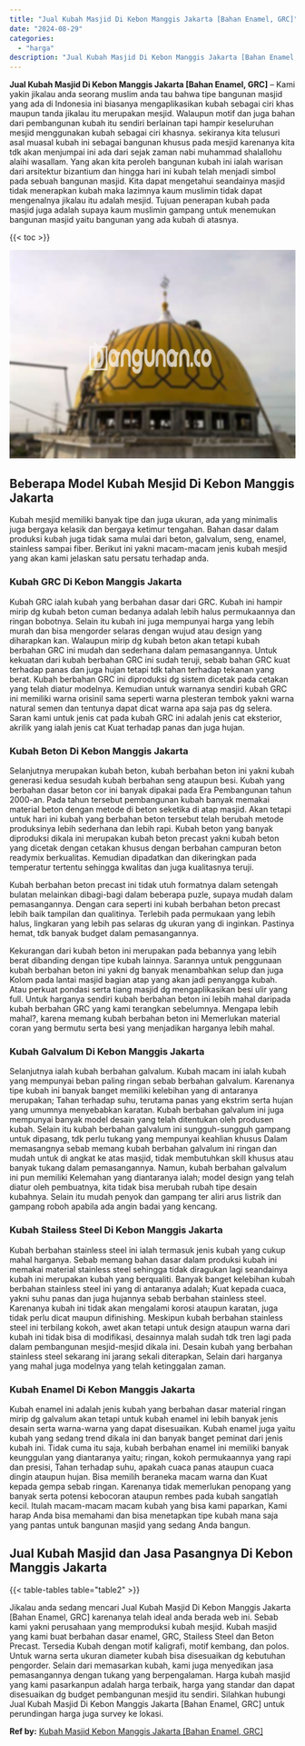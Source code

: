 ```yaml
---
title: "Jual Kubah Masjid Di Kebon Manggis Jakarta [Bahan Enamel, GRC]"
date: "2024-08-29"
categories: 
  - "harga"
description: "Jual Kubah Masjid Di Kebon Manggis Jakarta [Bahan Enamel, GRC]. Jikalau anda sedang mencari Jual Kubah Masjid Di Kebon Manggis Jakarta [Bahan Enamel, GRC]..."
---
```


**Jual Kubah Masjid Di Kebon Manggis Jakarta \[Bahan Enamel, GRC\]** – Kami yakin jikalau anda seorang muslim anda tau bahwa tipe bangunan masjid yang ada di Indonesia ini biasanya mengaplikasikan kubah sebagai ciri khas maupun tanda jikalau itu merupakan mesjid. Walaupun motif dan juga bahan dari pembangunan kubah itu sendiri berlainan tapi hampir keseluruhan mesjid menggunakan kubah sebagai ciri khasnya. sekiranya kita telusuri asal muasal kubah ini sebagai bangunan khusus pada mesjid karenanya kita tdk akan menjumpai ini ada dari sejak zaman nabi muhammad shalallohu alaihi wasallam. Yang akan kita peroleh bangunan kubah ini ialah warisan dari arsitektur bizantium dan hingga hari ini kubah telah menjadi simbol pada sebuah bangunan masjid. Kita dapat mengetahui seandainya masjid tidak menerapkan kubah maka lazimnya kaum muslimin tidak dapat mengenalnya jikalau itu adalah mesjid. Tujuan penerapan kubah pada masjid juga adalah supaya kaum muslimin gampang untuk menemukan bangunan masjid yaitu bangunan yang ada kubah di atasnya.

{{< toc >}}

![Jual Kubah Masjid Di Kebon Manggis Jakarta [Bahan Enamel, GRC]](/images/jual-kubah-masjid-39.png)

## Beberapa Model Kubah Mesjid Di Kebon Manggis Jakarta

Kubah mesjid memiliki banyak tipe dan juga ukuran, ada yang minimalis juga bergaya kelasik dan bergaya ketimur tengahan. Bahan dasar dalam produksi kubah juga tidak sama mulai dari beton, galvalum, seng, enamel, stainless sampai fiber. Berikut ini yakni macam-macam jenis kubah mesjid yang akan kami jelaskan satu persatu terhadap anda.

### Kubah GRC Di Kebon Manggis Jakarta

Kubah GRC ialah kubah yang berbahan dasar dari GRC. Kubah ini hampir mirip dg kubah beton cuman bedanya adalah lebih halus permukaannya dan ringan bobotnya. Selain itu kubah ini juga mempunyai harga yang lebih murah dan bisa mengorder selaras dengan wujud atau design yang diharapkan kan. Walaupun mirip dg kubah beton akan tetapi kubah berbahan GRC ini mudah dan sederhana dalam pemasangannya. Untuk kekuatan dari kubah berbahan GRC ini sudah teruji, sebab bahan GRC kuat terhadap panas dan juga hujan tetapi tdk tahan terhadap tekanan yang berat. Kubah berbahan GRC ini diproduksi dg sistem dicetak pada cetakan yang telah diatur modelnya. Kemudian untuk warnanya sendiri kubah GRC ini memiliki warna orisinil sama seperti warna plesteran tembok yakni warna natural semen dan tentunya dapat dicat warna apa saja pas dg selera. Saran kami untuk jenis cat pada kubah GRC ini adalah jenis cat eksterior, akrilik yang ialah jenis cat Kuat terhadap panas dan juga hujan.

### Kubah Beton Di Kebon Manggis Jakarta

Selanjutnya merupakan kubah beton, kubah berbahan beton ini yakni kubah generasi kedua sesudah kubah berbahan seng ataupun besi. Kubah yang berbahan dasar beton cor ini banyak dipakai pada Era Pembangunan tahun 2000-an. Pada tahun tersebut pembangunan kubah banyak memakai material beton dengan metode di beton seketika di atap masjid. Akan tetapi untuk hari ini kubah yang berbahan beton tersebut telah berubah metode produksinya lebih sederhana dan lebih rapi. Kubah beton yang banyak diproduksi dikala ini merupakan kubah beton precast yakni kubah beton yang dicetak dengan cetakan khusus dengan berbahan campuran beton readymix berkualitas. Kemudian dipadatkan dan dikeringkan pada temperatur tertentu sehingga kwalitas dan juga kualitasnya teruji.

Kubah berbahan beton precast ini tidak utuh formatnya dalam setengah bulatan melainkan dibagi-bagi dalam beberapa puzle, supaya mudah dalam pemasangannya. Dengan cara seperti ini kubah berbahan beton precast lebih baik tampilan dan qualitinya. Terlebih pada permukaan yang lebih halus, lingkaran yang lebih pas selaras dg ukuran yang di inginkan. Pastinya hemat, tdk banyak budget dalam pemasangannya.

Kekurangan dari kubah beton ini merupakan pada bebannya yang lebih berat dibanding dengan tipe kubah lainnya. Sarannya untuk penggunaan kubah berbahan beton ini yakni dg banyak menambahkan selup dan juga Kolom pada lantai masjid bagian atap yang akan jadi penyangga kubah. Atau perkuat pondasi serta tiang masjid dg mengaplikasikan besi ulir yang full. Untuk harganya sendiri kubah berbahan beton ini lebih mahal daripada kubah berbahan GRC yang kami terangkan sebelumnya. Mengapa lebih mahal?, karena memang kubah berbahan beton ini Memerlukan material coran yang bermutu serta besi yang menjadikan harganya lebih mahal.

### Kubah Galvalum Di Kebon Manggis Jakarta

Selanjutnya ialah kubah berbahan galvalum. Kubah macam ini ialah kubah yang mempunyai beban paling ringan sebab berbahan galvalum. Karenanya tipe kubah ini banyak banget memiliki kelebihan yang di antaranya merupakan; Tahan terhadap suhu, terutama panas yang ekstrim serta hujan yang umumnya menyebabkan karatan. Kubah berbahan galvalum ini juga mempunyai banyak model desain yang telah ditentukan oleh produsen kubah. Selain itu kubah berbahan galvalum ini sungguh-sungguh gampang untuk dipasang, tdk perlu tukang yang mempunyai keahlian khusus Dalam memasangnya sebab memang kubah berbahan galvalum ini ringan dan mudah untuk di angkat ke atas masjid, tidak membutuhkan skill khusus atau banyak tukang dalam pemasangannya. Namun, kubah berbahan galvalum ini pun memiliki Kelemahan yang diantaranya ialah; model design yang telah diatur oleh pembuatnya, kita tidak bisa merubah rubah tipe desain kubahnya. Selain itu mudah penyok dan gampang ter aliri arus listrik dan gampang roboh apabila ada angin badai yang kencang.

### Kubah Stailess Steel Di Kebon Manggis Jakarta

Kubah berbahan stainless steel ini ialah termasuk jenis kubah yang cukup mahal harganya. Sebab memang bahan dasar dalam produksi kubah ini memakai material stainless steel sehingga tidak diragukan lagi seandainya kubah ini merupakan kubah yang berqualiti. Banyak banget kelebihan kubah berbahan stainless steel ini yang di antaranya adalah; Kuat kepada cuaca, yakni suhu panas dan juga hujannya sebab berbahan stainless steel. Karenanya kubah ini tidak akan mengalami korosi ataupun karatan, juga tidak perlu dicat maupun difinishing. Meskipun kubah berbahan stainless steel ini terbilang kokoh, awet akan tetapi untuk design ataupun warna dari kubah ini tidak bisa di modifikasi, desainnya malah sudah tdk tren lagi pada dalam pembangunan mesjid-mesjid dikala ini. Desain kubah yang berbahan stainless steel sekarang ini jarang sekali diterapkan, Selain dari harganya yang mahal juga modelnya yang telah ketinggalan zaman.

### Kubah Enamel Di Kebon Manggis Jakarta

Kubah enamel ini adalah jenis kubah yang berbahan dasar material ringan mirip dg galvalum akan tetapi untuk kubah enamel ini lebih banyak jenis desain serta warna-warna yang dapat disesuaikan. Kubah enamel juga yaitu kubah yang sedang trend dikala ini dan banyak banget peminat dari jenis kubah ini. Tidak cuma itu saja, kubah berbahan enamel ini memiliki banyak keunggulan yang diantaranya yaitu; ringan, kokoh permukaannya yang rapi dan presisi, Tahan terhadap suhu, apakah cuaca panas ataupun cuaca dingin ataupun hujan. Bisa memilih beraneka macam warna dan Kuat kepada gempa sebab ringan. Karenanya tidak memerlukan penopang yang banyak serta potensi kebocoran ataupun rembes pada kubah sangatlah kecil. Itulah macam-macam macam kubah yang bisa kami paparkan, Kami harap Anda bisa memahami dan bisa menetapkan tipe kubah mana saja yang pantas untuk bangunan masjid yang sedang Anda bangun.

## Jual Kubah Masjid dan Jasa Pasangnya Di Kebon Manggis Jakarta

{{< table-tables table="table2" >}}

Jikalau anda sedang mencari Jual Kubah Masjid Di Kebon Manggis Jakarta \[Bahan Enamel, GRC\] karenanya telah ideal anda berada web ini. Sebab kami yakni perusahaan yang memproduksi kubah mesjid. Kubah masjid yang kami buat berbahan dasar enamel, GRC, Stailess Steel dan Beton Precast. Tersedia Kubah dengan motif kaligrafi, motif kembang, dan polos. Untuk warna serta ukuran diameter kubah bisa disesuaikan dg kebutuhan pengorder. Selain dari memasarkan kubah, kami juga menyedikan jasa pemasangannya dengan tukang yang berpengalaman. Harga kubah masjid yang kami pasarkanpun adalah harga terbaik, harga yang standar dan dapat disesuaikan dg budget pembangunan mesjid itu sendiri. Silahkan hubungi Jual Kubah Masjid Di Kebon Manggis Jakarta \[Bahan Enamel, GRC\] untuk perundingan harga juga survey ke lokasi.

**Ref by:** [Kubah Masjid Kebon Manggis Jakarta [Bahan Enamel, GRC]](https://id.wikipedia.org/wiki/Kubah)
